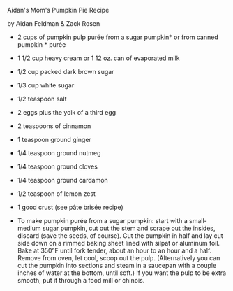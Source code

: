 Aidan's Mom's Pumpkin Pie Recipe

by Aidan Feldman & Zack Rosen

* 2 cups of pumpkin pulp purée from a sugar pumpkin* or from canned pumpkin * purée
* 1 1/2 cup heavy cream or 1 12 oz. can of evaporated milk
* 1/2 cup packed dark brown sugar
* 1/3 cup white sugar
* 1/2 teaspoon salt
* 2 eggs plus the yolk of a third egg
* 2 teaspoons of cinnamon
* 1 teaspoon ground ginger
* 1/4 teaspoon ground nutmeg
* 1/4 teaspoon ground cloves
* 1/4 teaspoon ground cardamon
* 1/2 teaspoon of lemon zest
* 1 good crust (see pâte brisée recipe)

* To make pumpkin purée from a sugar pumpkin: start with a small-medium sugar pumpkin, cut out the stem and scrape out the insides, discard (save the seeds, of course). Cut the pumpkin in half and lay cut side down on a rimmed baking sheet lined with silpat or aluminum foil. Bake at 350°F until fork tender, about an hour to an hour and a half. Remove from oven, let cool, scoop out the pulp. (Alternatively you can cut the pumpkin into sections and steam in a saucepan with a couple inches of water at the bottom, until soft.) If you want the pulp to be extra smooth, put it through a food mill or chinois.

